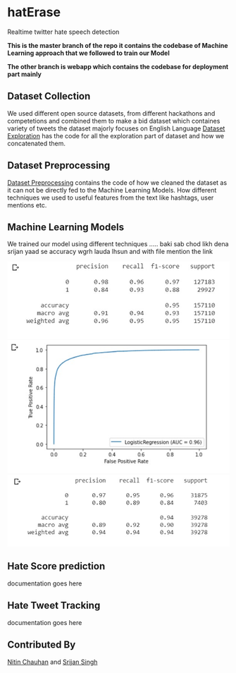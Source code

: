 # hatErase
Realtime twitter hate speech  detection

**This is the master branch of the repo it contains the codebase of Machine Learning approach that we followed to train our Model**

**The other branch is webapp which contains the codebase for deployment part mainly**

## Dataset Collection

We used different open source datasets, from different hackathons and competetions and combined them to make a bid dataset which containes variety of tweets the dataset majorly focuses on English Language
[Dataset Exploration](Dataset_Exploration.ipynb) has the code for all the exploration part of dataset and how we concatenated them.

## Dataset Preprocessing

[Dataset Preprocessing](dataset_preprocess.ipynb) contains the code of how we cleaned the dataset as it can not be directly fed to the Machine Learning Models. How different techniques we used to useful features from the text like hashtags, user mentions etc.

## Machine Learning Models
We trained our model using different techniques ..... baki sab chod likh dena srijan yaad se accuracy wgrh lauda lhsun and with file mention the link

![alttext](image1.jpg)
![alttext](image2.jpg)
![alttext](image3.jpg)

## Hate Score prediction
documentation goes here

## Hate Tweet Tracking
documentation goes here

## Contributed By
[Nitin Chauhan](https://github.com/hammer1234567) and [Srijan Singh](https://github.com/srijansingh53)